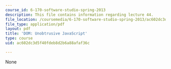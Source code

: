 ```yaml
---
course_id: 6-170-software-studio-spring-2013
description: This file contains information regarding lecture 44.
file_location: /coursemedia/6-170-software-studio-spring-2013/ac602dc3d5f40fdeb8d2b6a88afaf36c_MIT6_170S13_44-dom-unbtr.pdf
file_type: application/pdf
layout: pdf
title: 'DOM: Unobtrusive JavaScript'
type: course
uid: ac602dc3d5f40fdeb8d2b6a88afaf36c

---
```

None